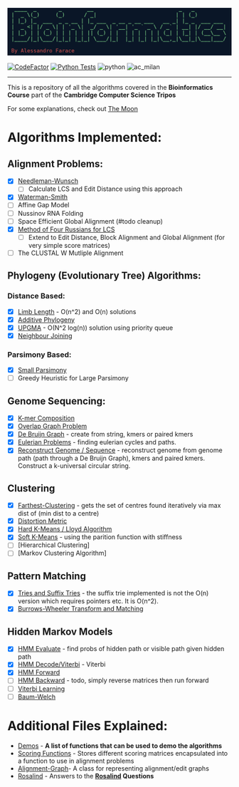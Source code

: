 ![](logos/logo.png)

[![CodeFactor](https://www.codefactor.io/repository/github/a-f-v/bioinformatics/badge)](https://www.codefactor.io/repository/github/a-f-v/bioinformatics)
[![Python Tests](https://github.com/A-F-V/Bioinformatics/actions/workflows/actions.yml/badge.svg)](https://github.com/A-F-V/Bioinformatics/actions/workflows/actions.yml)
![python](https://badges.aleen42.com/src/python.svg)
![ac_milan](https://badges.aleen42.com/src/ac_milan.svg)

---

This is a repository of all the algorithms covered in the **Bioinformatics Course** part of the **Cambridge Computer Science Tripos**

For some explanations, check out [The Moon](https://publish.obsidian.md/afv/Index/Bioinformatics+Index)

# Algorithms Implemented:

## **Alignment Problems:**

- [x] [Needleman-Wunsch](bioinformatics/algorithms/needleman_wunsch.py)
  - [ ] Calculate LCS and Edit Distance using this approach
- [x] [Waterman-Smith](bioinformatics/algorithms/waterman_smith.py)
- [ ] Affine Gap Model
- [ ] Nussinov RNA Folding
- [ ] Space Efficient Global Alignment (#todo cleanup)
- [x] [Method of Four Russians for LCS](bioinformatics/algorithms/four_russians_binary_encoding.py)
  - [ ] Extend to Edit Distance, Block Alignment and Global Alignment (for very simple score matrices)
- [ ] The CLUSTAL W Mutliple Alignment

## **Phylogeny (Evolutionary Tree) Algorithms**:

### **Distance Based**:

- [x] [Limb Length](bioinformatics/algorithms/limb_length.py) - O(n^2) and O(n) solutions
- [x] [Additive Phylogeny](bioinformatics/algorithms/additive_phylogeny.py)
- [x] [UPGMA](bioinformatics/algorithms/upgma.py) - O(N^2 log(n)) solution using priority queue
- [x] [Neighbour Joining](bioinformatics/algorithms/neighbour_joining.py)

### **Parsimony Based**:

- [x] [Small Parsimony](bioinformatics/algorithms/small_parsimony.py)
- [ ] Greedy Heuristic for Large Parsimony

## **Genome Sequencing**:

- [x] [K-mer Composition](bioinformatics/algorithms/string_composition.py)
- [x] [Overlap Graph Problem](bioinformatics/algorithms/sequencing_graph.py)
- [x] [De Bruijn Graph](bioinformatics/algorithms/sequencing_graph.py) - create from string, kmers or paired kmers
- [x] [Eulerian Problems](bioinformatics/algorithms/eulerian_cycle.py) - finding eulerian cycles and paths.
- [x] [Reconstruct Genome / Sequence](bioinformatics/algorithms/reconstruct_genome_string.py) - reconstruct genome from genome path (path through a De Bruijn Graph), kmers and paired kmers. Construct a k-universal circular string.

## **Clustering**

- [x] [Farthest-Clustering](bioinformatics/algorithms/clustering.py) - gets the set of centres found iteratively via max dist of (min dist to a centre)
- [x] [Distortion Metric](bioinformatics/algorithms/clustering.py)
- [x] [Hard K-Means / Lloyd Algorithm](bioinformatics/algorithms/clustering.py)
- [x] [Soft K-Means](bioinformatics/algorithms/clustering.py) - using the parition function with stiffness
- [ ] [Hierarchical Clustering]
- [ ] [Markov Clustering Algorithm]

## **Pattern Matching**

- [x] [Tries and Suffix Tries](/bioinformatics/algorithms/trie.py) - the suffix trie implemented is not the O(n) version which requires pointers etc. It is O(n^2).
- [x] [Burrows-Wheeler Transform and Matching](/bioinformatics/algorithms/burrows_wheeler.py)

## **Hidden Markov Models**

- [x] [HMM Evaluate](bioinformatics/algorithms/hmm.py) - find probs of hidden path or visible path given hidden path
- [x] [HMM Decode/Viterbi](bioinformatics/algorithms/hmm.py) - Viterbi
- [x] [HMM Forward](bioinformatics/algorithms/hmm.py)
- [ ] [HMM Backward](bioinformatics/algorithms/hmm.py) - todo, simply reverse matrices then run forward
- [ ] [Viterbi Learning](bioinformatics/algorithms/hmm.py)
- [ ] [Baum-Welch](bioinformatics/algorithms/hmm.py)

# Additional Files Explained:

- [Demos](bioinformatics/demos.py) - **A list of functions that can be used to demo the algorithms**
- [Scoring Functions](bioinformatics/algorithms/scoring_functions.py) - Stores different scoring matrices encapsulated into a function to use in alignment problems
- [Alignment-Graph](bioinformatics/algorithms/alignment_graph.py)- A class for representing alignment/edit graphs
- [Rosalind](bioinformatics/rosalind) - Answers to the **[Rosalind](http://rosalind.info/problems/list-view/?location=bioinformatics-textbook-track) Questions**
